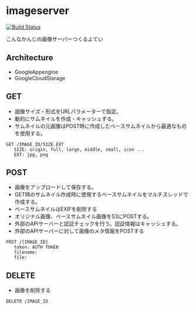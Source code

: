 imageserver
===========

[![Build Status](https://travis-ci.org/tektoh/imageserver.svg?branch=master)](https://travis-ci.org/tektoh/imageserver)

こんなかんじの画像サーバーつくるよてい

Architecture
-------------

* GoogleAppengine
* GoogleCloudStorage

GET
---

* 画像サイズ・形式をURLパラメーターで指定。
* 動的にサムネイルを作成・キャッシュする。
* サムネイルの元画像はPOST時に作成したベースサムネイルから最適なものを使用する。


```
GET /IMAGE_ID/SIZE.EXT
   SIZE: origin, full, large, middle, small, icon ...
   EXT: jpg, png
```

POST
---------

* 画像をアップロードして保存する。
* GET時のサムネイル作成時に使用するベースサムネイルをマルチスレッドで作成する。
* ベースサムネイルはEXIFを削除する
* オリジナル画像、ベースサムネイル画像をS3にPOSTする。
* 外部のAPIサーバーと認証チェックを行う。認証情報はキャッシュする。
* 外部のAPIサーバーに対して画像のメタ情報をPOSTする

```
POST /[IMAGE_ID]
   token: AUTH TOKEN
   filename:
   file:
```

DELETE
------

* 画像を削除する

```
DELETE /IMAGE_ID
```
